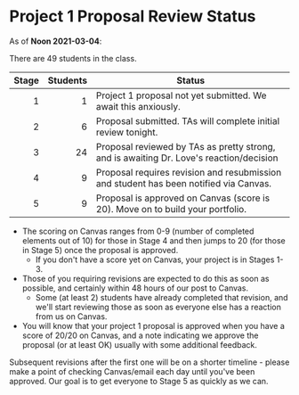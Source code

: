 # Project 1 Proposal Review Status

As of **Noon 2021-03-04**: 

There are 49 students in the class.

Stage | Students | Status
----: | -------: | --------------------------------------------------------------------------------------
1 | 1 | Project 1 proposal not yet submitted. We await this anxiously.
2 | 6 | Proposal submitted. TAs will complete initial review tonight.
3 | 24 | Proposal reviewed by TAs as pretty strong, and is awaiting Dr. Love's reaction/decision
4 | 9 | Proposal requires revision and resubmission and student has been notified via Canvas.
5 | 9 | Proposal is approved on Canvas (score is 20). Move on to build your portfolio.

- The scoring on Canvas ranges from 0-9 (number of completed elements out of 10) for those in Stage 4 and then jumps to 20 (for those in Stage 5) once the proposal is approved.
    - If you don't have a score yet on Canvas, your project is in Stages 1-3.
- Those of you requiring revisions are expected to do this as soon as possible, and certainly within 48 hours of our post to Canvas.
    - Some (at least 2) students have already completed that revision, and we'll start reviewing those as soon as everyone else has a reaction from us on Canvas.
- You will know that your project 1 proposal is approved when you have a score of 20/20 on Canvas, and a note indicating we approve the proposal (or at least OK) usually with some additional feedback. 

Subsequent revisions after the first one will be on a shorter timeline - please make a point of checking Canvas/email each day until you've been approved. Our goal is to get everyone to Stage 5 as quickly as we can.

